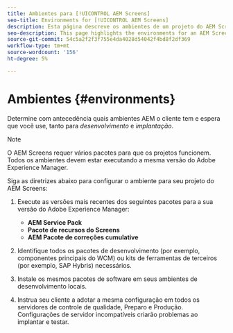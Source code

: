 ```yaml
---
title: Ambientes para [!UICONTROL AEM Screens]
seo-title: Environments for [!UICONTROL AEM Screens]
description: Esta página descreve os ambientes de um projeto do AEM Screens.
seo-description: This page highlights the environments for an AEM Screens project.
source-git-commit: 54c5a2f2f3f755e4da4028d54042f4bd8f2df369
workflow-type: tm+mt
source-wordcount: '156'
ht-degree: 5%

---
```



# Ambientes {#environments}

Determine com antecedência quais ambientes AEM o cliente tem e espera que você use, tanto para *desenvolvimento* e *implantação*.

>[!NOTE]
>
>O AEM Screens requer vários pacotes para que os projetos funcionem. Todos os ambientes devem estar executando a mesma versão do Adobe Experience Manager.

Siga as diretrizes abaixo para configurar o ambiente para seu projeto do AEM Screens:

1. Execute as versões mais recentes dos seguintes pacotes para a sua versão do Adobe Experience Manager:

   * **AEM Service Pack**
   * **Pacote de recursos do Screens**
   * **AEM Pacote de correções cumulative**

1. Identifique todos os pacotes de desenvolvimento (por exemplo, componentes principais do WCM) ou kits de ferramentas de terceiros (por exemplo, SAP Hybris) necessários.

1. Instale os mesmos pacotes de software em seus ambientes de desenvolvimento locais.

1. Instrua seu cliente a adotar a mesma configuração em todos os servidores de controle de qualidade, Preparo e Produção. Configurações de servidor incompatíveis criarão problemas ao implantar e testar.
